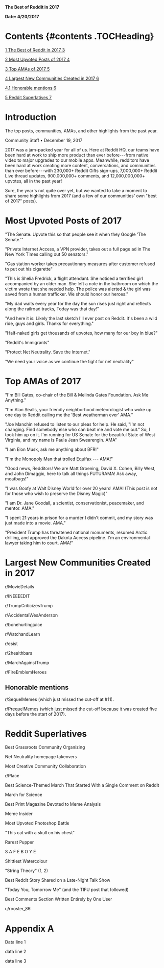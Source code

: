 **The Best of Reddit in 2017**

**Date: 4/20/2017**

Contents {#contents .TOCHeading}
========

[1 The Best of Reddit in 2017 3](#_Toc511988988)

[2 Most Upvoted Posts of 2017 4](#most-upvoted-posts-of-2017)

[3 Top AMAs of 2017 5](#top-amas-of-2017)

[4 Largest New Communities Created in 2017
6](#largest-new-communities-created-in-2017)

[4.1 Honorable mentions 6](#honorable-mentions)

[5 Reddit Superlatives 7](#reddit-superlatives)

Introduction
============

The top posts, communities, AMAs, and other highlights from the past
year.

Community Staff • December 19, 2017

2017 was a jam-packed year for all of us. Here at Reddit HQ, our teams
have been hard at work to ship more product than ever before---from
native video to major upgrades to our mobile apps. Meanwhile, redditors
have been hard at work creating more content, conversations, and
communities than ever before---with 230,000+ Reddit Gifts sign-ups,
7,000,000+ Reddit Live thread updates, 900,000,000+ comments, and
12,000,000,000+ upvotes, all in the past year!

Sure, the year's not quite over yet, but we wanted to take a moment to
share some highlights from 2017 (and a few of our communities' own "best
of 2017" posts).

Most Upvoted Posts of 2017
==========================

"The Senate. Upvote this so that people see it when they Google 'The
Senate.'"

"Private Internet Access, a VPN provider, takes out a full page ad in
The New York Times calling out 50 senators."

"Gas station worker takes precautionary measures after customer refused
to put out his cigarette"

"This is Shelia Fredrick, a flight attendant. She noticed a terrified
girl accompanied by an older man. She left a note in the bathroom on
which the victim wrote that she needed help. The police was alerted &
the girl was saved from a human trafficker. We should honor our heroes."

"My dad waits every year for the day the sun rises just right and
reflects along the railroad tracks, Today was that day!"

"And here it is: Likely the last sketch I'll ever post on Reddit. It's
been a wild ride, guys and girls. Thanks for everything."

"Half-naked girls get thousands of upvotes, how many for our boy in
blue?"

"Reddit's Immigrants"

"Protect Net Neutrality. Save the Internet."

"We need your voice as we continue the fight for net neutrality"

Top AMAs of 2017
================

"I'm Bill Gates, co-chair of the Bill & Melinda Gates Foundation. Ask Me
Anything."

"I'm Alan Sealls, your friendly neighborhood meteorologist who woke up
one day to Reddit calling me the 'Best weatherman ever' AMA."

"Joe Manchin refused to listen to our pleas for help. He said, "I'm not
changing. Find somebody else who can beat me and vote me out." So, I
took him up on it. I'm running for US Senate for the beautiful State of
West Virginia, and my name is Paula Jean Swearengin. AMA"

"I am Elon Musk, ask me anything about BFR!"

"I'm the Monopoly Man that trolled Equifax --- AMA!"

"Good news, Redditors! We are Matt Groening, David X. Cohen, Billy West,
and John Dimaggio, here to talk all things FUTURAMA! Ask away,
meatbags!"

"I was Goofy at Walt Disney World for over 20 years! AMA! (This post is
not for those who wish to preserve the Disney Magic)"

"I am Dr. Jane Goodall, a scientist, conservationist, peacemaker, and
mentor. AMA."

"I spent 21 years in prison for a murder I didn't commit, and my story
was just made into a movie. AMA."

"President Trump has threatened national monuments, resumed Arctic
drilling, and approved the Dakota Access pipeline. I'm an environmental
lawyer taking him to court. AMA!"

Largest New Communities Created in 2017
=======================================

r/MovieDetails

r/INEEEEDIT

r/TrumpCriticizesTrump

r/AccidentalWesAnderson

r/bonehurtingjuice

r/WatchandLearn

r/esist

r/2healthbars

r/MarchAgainstTrump

r/FireEmblemHeroes

Honorable mentions
------------------

r/SequelMemes (which just missed the cut-off at \#11).

r/PrequelMemes (which just missed the cut-off because it was created
five days before the start of 2017).

Reddit Superlatives
===================

Best Grassroots Community Organizing

Net Neutrality homepage takeovers

Most Creative Community Collaboration

r/Place

Best Science-Themed March That Started With a Single Comment on Reddit

March for Science

Best Print Magazine Devoted to Meme Analysis

Meme Insider

Most Upvoted Photoshop Battle

"This cat with a skull on his chest"

Rarest Pupper

S A F E B O Y E

Shittiest Watercolour

"String Theory" (1, 2)

Best Reddit Story Shared on a Late-Night Talk Show

"Today You, Tomorrow Me" (and the TIFU post that followed)

Best Comments Section Written Entirely by One User

u/rooster\_86

Appendix A
==========

Data line 1

data line 2

data line 3
